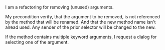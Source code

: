 I am a refactoring for removing (unused) arguments.

My precondition verify, that the argument to be removed, is not referenced by the method that will be renamed.
And that the new method name isn't alread used.
Any sender of the prior selector will be changed to the new.

If the method contains multiple keyword arguments, I request a dialog for selecting one of the argument.
